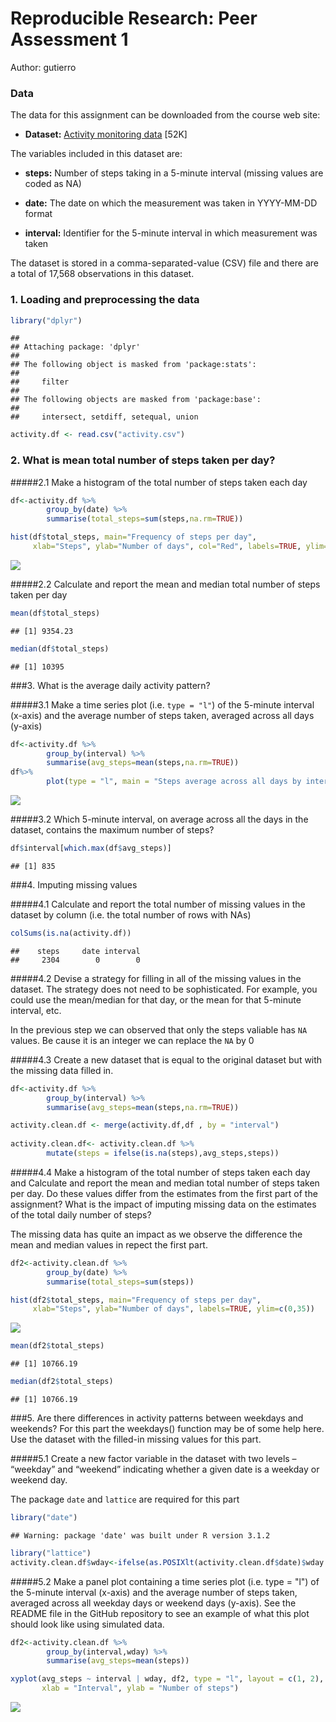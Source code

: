 # Reproducible Research: Peer Assessment 1
Author: gutierro  


### Data

The data for this assignment can be downloaded from the course web site: 

* **Dataset:** [Activity monitoring data](https://d396qusza40orc.cloudfront.net/repdata%2Fdata%2Factivity.zip) [52K]

The variables included in this dataset are:

* **steps:** Number of steps taking in a 5-minute interval (missing values are coded as NA)

* **date:** The date on which the measurement was taken in YYYY-MM-DD format

* **interval:** Identifier for the 5-minute interval in which measurement was taken

The dataset is stored in a comma-separated-value (CSV) file and there are a total of 17,568 observations in this dataset.  


### 1. Loading and preprocessing the data

```r
library("dplyr")
```

```
## 
## Attaching package: 'dplyr'
## 
## The following object is masked from 'package:stats':
## 
##     filter
## 
## The following objects are masked from 'package:base':
## 
##     intersect, setdiff, setequal, union
```

```r
activity.df <- read.csv("activity.csv")
```


### 2. What is mean total number of steps taken per day?


#####2.1 Make a histogram of the total number of steps taken each day


```r
df<-activity.df %>% 
        group_by(date) %>% 
        summarise(total_steps=sum(steps,na.rm=TRUE))

hist(df$total_steps, main="Frequency of steps per day",
     xlab="Steps", ylab="Number of days", col="Red", labels=TRUE, ylim=c(0,30))
```

![](./PA1_template_files/figure-html/unnamed-chunk-2-1.png) 


#####2.2 Calculate and report the mean and median total number of steps taken per day

```r
mean(df$total_steps)
```

```
## [1] 9354.23
```

```r
median(df$total_steps)
```

```
## [1] 10395
```

###3. What is the average daily activity pattern?

#####3.1 Make a time series plot (i.e. `type = "l"`) of the 5-minute interval (x-axis) and the average number of steps taken, averaged across all days (y-axis)


```r
df<-activity.df %>% 
        group_by(interval) %>% 
        summarise(avg_steps=mean(steps,na.rm=TRUE))
df%>%
        plot(type = "l", main = "Steps average across all days by interval" , ylab="Steps (avg)", xlab="Interval")
```

![](./PA1_template_files/figure-html/unnamed-chunk-4-1.png) 


#####3.2 Which 5-minute interval, on average across all the days in the dataset, contains the maximum number of steps?

```r
df$interval[which.max(df$avg_steps)]
```

```
## [1] 835
```

###4. Imputing missing values

#####4.1 Calculate and report the total number of missing values in the dataset by column (i.e. the total number of rows with NAs)

```r
colSums(is.na(activity.df))
```

```
##    steps     date interval 
##     2304        0        0
```

#####4.2 Devise a strategy for filling in all of the missing values in the dataset. The strategy does not need to be sophisticated. For example, you could use the mean/median for that day, or the mean for that 5-minute interval, etc.

In the previous step we can observed that only the steps valiable has `NA` values. Be cause it is an integer we can replace the `NA` by 0

#####4.3 Create a new dataset that is equal to the original dataset but with the missing data filled in.

```r
df<-activity.df %>% 
        group_by(interval) %>% 
        summarise(avg_steps=mean(steps,na.rm=TRUE))

activity.clean.df <- merge(activity.df,df , by = "interval")
        
activity.clean.df<- activity.clean.df %>%
        mutate(steps = ifelse(is.na(steps),avg_steps,steps))
```

#####4.4 Make a histogram of the total number of steps taken each day and Calculate and report the mean and median total number of steps taken per day. Do these values differ from the estimates from the first part of the assignment? What is the impact of imputing missing data on the estimates of the total daily number of steps?

The missing data has quite an impact as we observe the difference the mean and median values in repect the first part.



```r
df2<-activity.clean.df %>% 
        group_by(date) %>% 
        summarise(total_steps=sum(steps))

hist(df2$total_steps, main="Frequency of steps per day",
     xlab="Steps", ylab="Number of days", labels=TRUE, ylim=c(0,35))
```

![](./PA1_template_files/figure-html/unnamed-chunk-8-1.png) 

```r
mean(df2$total_steps)
```

```
## [1] 10766.19
```

```r
median(df2$total_steps)
```

```
## [1] 10766.19
```

###5. Are there differences in activity patterns between weekdays and weekends?
For this part the weekdays() function may be of some help here. Use the dataset with the filled-in missing values for this part.

#####5.1 Create a new factor variable in the dataset with two levels – “weekday” and “weekend” indicating whether a given date is a weekday or weekend day.

The package `date` and `lattice` are required for this part


```r
library("date")
```

```
## Warning: package 'date' was built under R version 3.1.2
```

```r
library("lattice")
activity.clean.df$wday<-ifelse(as.POSIXlt(activity.clean.df$date)$wday == c(0,6),"weekend","weekday")
```


#####5.2 Make a panel plot containing a time series plot (i.e. type = "l") of the 5-minute interval (x-axis) and the average number of steps taken, averaged across all weekday days or weekend days (y-axis). See the README file in the GitHub repository to see an example of what this plot should look like using simulated data.

```r
df2<-activity.clean.df %>% 
        group_by(interval,wday) %>% 
        summarise(avg_steps=mean(steps))

xyplot(avg_steps ~ interval | wday, df2, type = "l", layout = c(1, 2), 
       xlab = "Interval", ylab = "Number of steps")
```

![](./PA1_template_files/figure-html/unnamed-chunk-10-1.png) 
